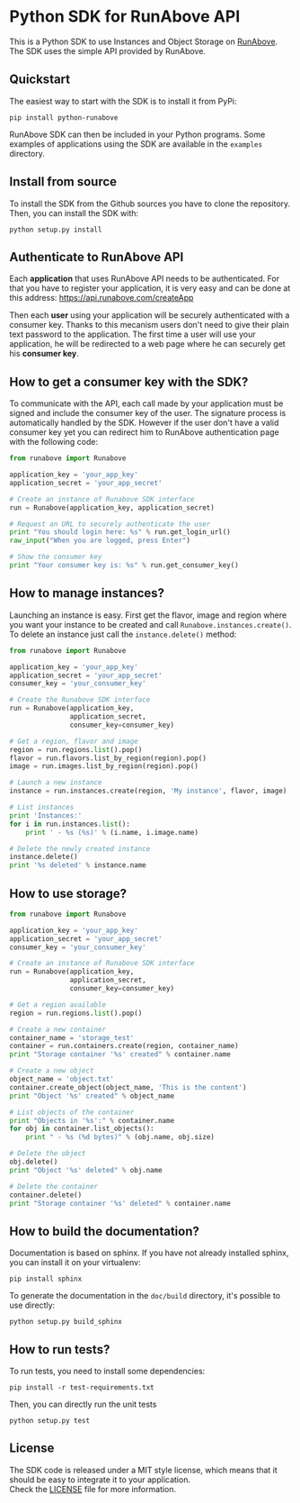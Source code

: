 Python SDK for RunAbove API
===========================

This is a Python SDK to use Instances and Object Storage on 
[RunAbove](https://www.runabove.com). The SDK uses the simple API provided by 
RunAbove.

Quickstart
----------

The easiest way to start with the SDK is to install it from PyPi:

    pip install python-runabove

RunAbove SDK can then be included in your Python programs. Some examples of
applications using the SDK are available in the `examples` directory.

Install from source
-------------------

To install the SDK from the Github sources you have to clone the repository.
Then, you can install the SDK with:

    python setup.py install


Authenticate to RunAbove API
----------------------------

Each **application** that uses RunAbove API needs to be authenticated. For that 
you have to register your application, it is very easy and can be done at this 
address: https://api.runabove.com/createApp

Then each **user** using your application will be securely authenticated with a 
consumer key. Thanks to this mecanism users don't need to give their plain text 
password to the application. The first time a user will use your application, 
he will be redirected to a web page where he can securely get his **consumer 
key**.

How to get a consumer key with the SDK?
---------------------------------------

To communicate with the API, each call made by your application must be signed 
and include the consumer key of the user. The signature process is 
automatically handled by the SDK. However if the user don't have a valid 
consumer key yet you can redirect him to RunAbove authentication page with the 
following code:

```python
from runabove import Runabove

application_key = 'your_app_key'
application_secret = 'your_app_secret'

# Create an instance of Runabove SDK interface
run = Runabove(application_key, application_secret)

# Request an URL to securely authenticate the user
print "You should login here: %s" % run.get_login_url()
raw_input("When you are logged, press Enter")

# Show the consumer key
print "Your consumer key is: %s" % run.get_consumer_key()
```

How to manage instances?
------------------------

Launching an instance is easy. First get the flavor, image and region where you 
want your instance to be created and call `Runabove.instances.create()`. To 
delete an instance just call the `instance.delete()` method:

```python
from runabove import Runabove

application_key = 'your_app_key'
application_secret = 'your_app_secret'
consumer_key = 'your_consumer_key'

# Create the Runabove SDK interface
run = Runabove(application_key,
               application_secret,
               consumer_key=consumer_key)

# Get a region, flavor and image
region = run.regions.list().pop()
flavor = run.flavors.list_by_region(region).pop()
image = run.images.list_by_region(region).pop()

# Launch a new instance
instance = run.instances.create(region, 'My instance', flavor, image)

# List instances
print 'Instances:'
for i in run.instances.list():
    print ' - %s (%s)' % (i.name, i.image.name)

# Delete the newly created instance
instance.delete()
print '%s deleted' % instance.name
```

How to use storage?
-------------------

```python
from runabove import Runabove

application_key = 'your_app_key'
application_secret = 'your_app_secret'
consumer_key = 'your_consumer_key'

# Create an instance of Runabove SDK interface
run = Runabove(application_key,
               application_secret,
               consumer_key=consumer_key)

# Get a region available
region = run.regions.list().pop()

# Create a new container
container_name = 'storage_test'
container = run.containers.create(region, container_name)
print "Storage container '%s' created" % container.name

# Create a new object
object_name = 'object.txt'
container.create_object(object_name, 'This is the content')
print "Object '%s' created" % object_name

# List objects of the container
print "Objects in '%s':" % container.name
for obj in container.list_objects():
    print " - %s (%d bytes)" % (obj.name, obj.size)

# Delete the object
obj.delete()
print "Object '%s' deleted" % obj.name

# Delete the container
container.delete()
print "Storage container '%s' deleted" % container.name
```

How to build the documentation?
-------------------------------

Documentation is based on sphinx. If you have not already installed sphinx, you 
can install it on your virtualenv:

    pip install sphinx

To generate the documentation in the `doc/build` directory, it's possible to 
use directly:

    python setup.py build_sphinx

How to run tests?
-----------------

To run tests, you need to install some dependencies:

    pip install -r test-requirements.txt

Then, you can directly run the unit tests

    python setup.py test

License
-------

The SDK code is released under a MIT style license, which means that it should 
be easy to integrate it to your application.  
Check the [LICENSE](LICENSE) file for more information.

